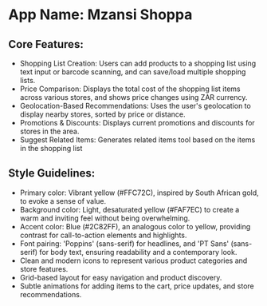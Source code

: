 # **App Name**: Mzansi Shoppa

## Core Features:

- Shopping List Creation: Users can add products to a shopping list using text input or barcode scanning, and can save/load multiple shopping lists.
- Price Comparison: Displays the total cost of the shopping list items across various stores, and shows price changes using ZAR currency.
- Geolocation-Based Recommendations: Uses the user's geolocation to display nearby stores, sorted by price or distance.
- Promotions & Discounts: Displays current promotions and discounts for stores in the area.
- Suggest Related Items: Generates related items tool based on the items in the shopping list

## Style Guidelines:

- Primary color: Vibrant yellow (#FFC72C), inspired by South African gold, to evoke a sense of value.
- Background color: Light, desaturated yellow (#FAF7EC) to create a warm and inviting feel without being overwhelming.
- Accent color: Blue (#2C82FF), an analogous color to yellow, providing contrast for call-to-action elements and highlights.
- Font pairing: 'Poppins' (sans-serif) for headlines, and 'PT Sans' (sans-serif) for body text, ensuring readability and a contemporary look.
- Clean and modern icons to represent various product categories and store features.
- Grid-based layout for easy navigation and product discovery.
- Subtle animations for adding items to the cart, price updates, and store recommendations.